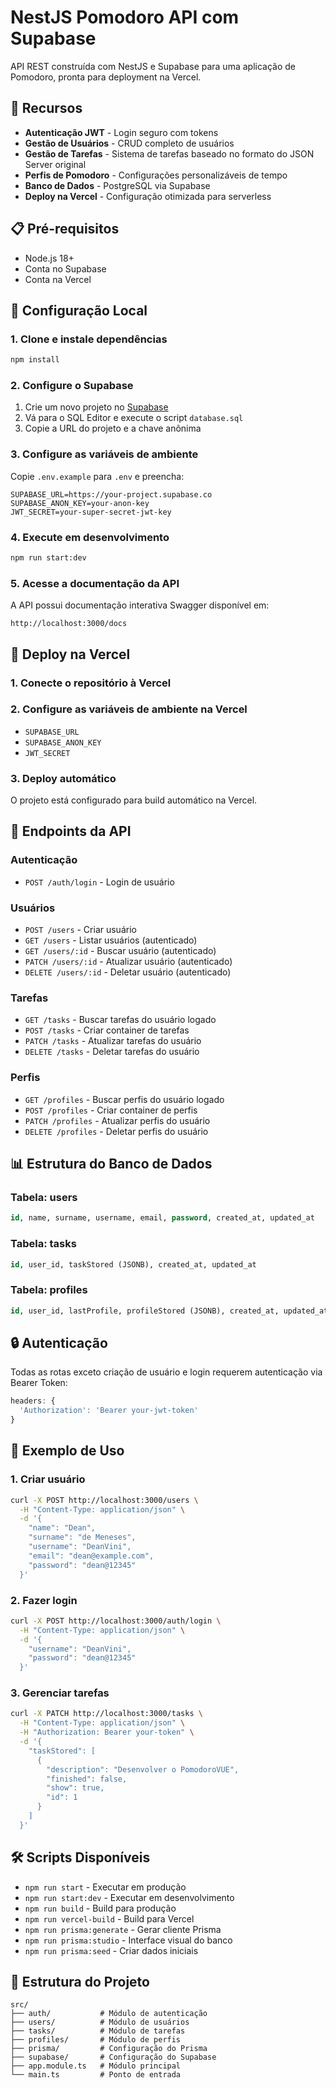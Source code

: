 # NestJS Pomodoro API com Supabase

API REST construída com NestJS e Supabase para uma aplicação de Pomodoro, pronta para deployment na Vercel.

## 🚀 Recursos

- **Autenticação JWT** - Login seguro com tokens
- **Gestão de Usuários** - CRUD completo de usuários
- **Gestão de Tarefas** - Sistema de tarefas baseado no formato do JSON Server original
- **Perfis de Pomodoro** - Configurações personalizáveis de tempo
- **Banco de Dados** - PostgreSQL via Supabase
- **Deploy na Vercel** - Configuração otimizada para serverless

## 📋 Pré-requisitos

- Node.js 18+
- Conta no Supabase
- Conta na Vercel

## 🔧 Configuração Local

### 1. Clone e instale dependências
```bash
npm install
```

### 2. Configure o Supabase

1. Crie um novo projeto no [Supabase](https://supabase.com)
2. Vá para o SQL Editor e execute o script `database.sql`
3. Copie a URL do projeto e a chave anônima

### 3. Configure as variáveis de ambiente

Copie `.env.example` para `.env` e preencha:

```env
SUPABASE_URL=https://your-project.supabase.co
SUPABASE_ANON_KEY=your-anon-key
JWT_SECRET=your-super-secret-jwt-key
```

### 4. Execute em desenvolvimento
```bash
npm run start:dev
```

### 5. Acesse a documentação da API
A API possui documentação interativa Swagger disponível em:
```
http://localhost:3000/docs
```

## 🚀 Deploy na Vercel

### 1. Conecte o repositório à Vercel

### 2. Configure as variáveis de ambiente na Vercel
- `SUPABASE_URL`
- `SUPABASE_ANON_KEY` 
- `JWT_SECRET`

### 3. Deploy automático
O projeto está configurado para build automático na Vercel.

## 📡 Endpoints da API

### Autenticação
- `POST /auth/login` - Login de usuário

### Usuários
- `POST /users` - Criar usuário
- `GET /users` - Listar usuários (autenticado)
- `GET /users/:id` - Buscar usuário (autenticado)
- `PATCH /users/:id` - Atualizar usuário (autenticado)
- `DELETE /users/:id` - Deletar usuário (autenticado)

### Tarefas
- `GET /tasks` - Buscar tarefas do usuário logado
- `POST /tasks` - Criar container de tarefas
- `PATCH /tasks` - Atualizar tarefas do usuário
- `DELETE /tasks` - Deletar tarefas do usuário

### Perfis
- `GET /profiles` - Buscar perfis do usuário logado
- `POST /profiles` - Criar container de perfis
- `PATCH /profiles` - Atualizar perfis do usuário
- `DELETE /profiles` - Deletar perfis do usuário

## 📊 Estrutura do Banco de Dados

### Tabela: users
```sql
id, name, surname, username, email, password, created_at, updated_at
```

### Tabela: tasks
```sql
id, user_id, taskStored (JSONB), created_at, updated_at
```

### Tabela: profiles
```sql
id, user_id, lastProfile, profileStored (JSONB), created_at, updated_at
```

## 🔒 Autenticação

Todas as rotas exceto criação de usuário e login requerem autenticação via Bearer Token:

```javascript
headers: {
  'Authorization': 'Bearer your-jwt-token'
}
```

## 📝 Exemplo de Uso

### 1. Criar usuário
```bash
curl -X POST http://localhost:3000/users \
  -H "Content-Type: application/json" \
  -d '{
    "name": "Dean",
    "surname": "de Meneses", 
    "username": "DeanVini",
    "email": "dean@example.com",
    "password": "dean@12345"
  }'
```

### 2. Fazer login
```bash
curl -X POST http://localhost:3000/auth/login \
  -H "Content-Type: application/json" \
  -d '{
    "username": "DeanVini",
    "password": "dean@12345"
  }'
```

### 3. Gerenciar tarefas
```bash
curl -X PATCH http://localhost:3000/tasks \
  -H "Content-Type: application/json" \
  -H "Authorization: Bearer your-token" \
  -d '{
    "taskStored": [
      {
        "description": "Desenvolver o PomodoroVUE",
        "finished": false,
        "show": true,
        "id": 1
      }
    ]
  }'
```

## 🛠️ Scripts Disponíveis

- `npm run start` - Executar em produção
- `npm run start:dev` - Executar em desenvolvimento
- `npm run build` - Build para produção
- `npm run vercel-build` - Build para Vercel
- `npm run prisma:generate` - Gerar cliente Prisma
- `npm run prisma:studio` - Interface visual do banco
- `npm run prisma:seed` - Criar dados iniciais

## 📁 Estrutura do Projeto

```
src/
├── auth/           # Módulo de autenticação
├── users/          # Módulo de usuários
├── tasks/          # Módulo de tarefas
├── profiles/       # Módulo de perfis
├── prisma/         # Configuração do Prisma
├── supabase/       # Configuração do Supabase
├── app.module.ts   # Módulo principal
└── main.ts         # Ponto de entrada
```
